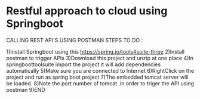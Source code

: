 # Restful approach to cloud using Springboot
CALLING REST API'S USING POSTMAN
STEPS TO DO :

1)Install Springboot using this https://spring.io/tools#suite-three
2)Install postman to trigger APIs
3)Download this project and unzip at one place
4)In springboottoolsuite import the project it will add dependencies automatically 
5)Make sure you are connected to Internet
6)RightClick on the project and run as spring boot project 
7)The embedded tomcat server will be loaded.
8)Note the port number of tomcat .in order to triger the API using postman
9)END
